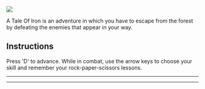 ![](https://i.imgur.com/osVUlC1.png)

A Tale Of Iron is an adventure in which you have to escape from the forest by defeating the enemies that appear in your way.

## Instructions
Press 'D' to advance. 
While in combat, use the arrow keys to choose your skill and remember your rock-paper-scissors lessons.

---

---
